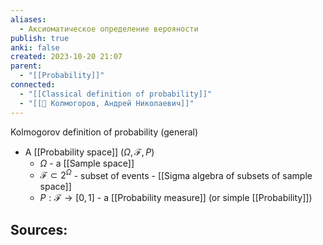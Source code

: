 ```yaml
---
aliases:
  - Аксиоматическое определение верояности
publish: true
anki: false
created: 2023-10-20 21:07
parent:
  - "[[Probability]]"
connected:
  - "[[Classical definition of probability]]"
  - "[[👤 Колмогоров, Андрей Николаевич]]"
---
```

Kolmogorov definition of probability (general)
- A [[Probability space]] $(\Omega, \mathcal{F}, P)$ 
	- $\Omega$ - a [[Sample space]] 
	- $\mathcal{F} \subset 2^{\Omega}$  - subset of events - [[Sigma algebra of subsets of sample space]]
	- $P: \mathcal{F} \rightarrow [0, 1]$ - a [[Probability measure]] (or simple [[Probability]])













**Sources:**
- 

